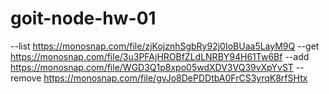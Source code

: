 # goit-node-hw-01
--list https://monosnap.com/file/zjKojznhSgbRy92j0IoBUaa5LayM9Q
--get https://monosnap.com/file/3u3PFAjHROBfZLdLNRBY94H61Tw6Bf
--add https://monosnap.com/file/WGD3Q1p8xpo05wdXDV3VQ39vXpYvST
--remove https://monosnap.com/file/gvJo8DePDDtbA0FrCS3yrqK8rfSHtx